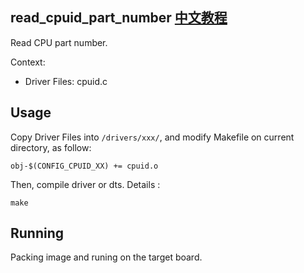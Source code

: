 read_cpuid_part_number [中文教程](https://biscuitos.github.io/blog/CPUID_read_cpuid_part_number/)
----------------------------------

Read CPU part number.

Context:

* Driver Files: cpuid.c

## Usage

Copy Driver Files into `/drivers/xxx/`, and modify Makefile on current 
directory, as follow:

```
obj-$(CONFIG_CPUID_XX) += cpuid.o
```

Then, compile driver or dts. Details :

```
make
```

## Running

Packing image and runing on the target board.
